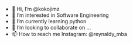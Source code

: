 - 👋 Hi, I’m @kokojimz
- 👀 I’m interested in Software Engineering
- 🌱 I’m currently learning python
- 💞️ I’m looking to collaborate on ...
- 📫 How to reach me Instagram: @reynaldy_mba

<!---
kokojimz/kokojimz is a ✨ special ✨ repository because its `README.md` (this file) appears on your GitHub profile.
You can click the Preview link to take a look at your changes.
--->

